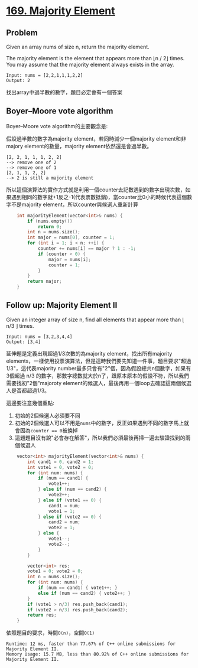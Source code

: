 # [169. Majority Element](https://leetcode.com/problems/majority-element/)


## Problem
Given an array nums of size n, return the majority element.

The majority element is the element that appears more than ⌊n / 2⌋ times. You may assume that the majority element always exists in the array.

```
Input: nums = [2,2,1,1,1,2,2]
Output: 2
```

找出array中過半數的數字，題目必定會有一個答案

## Boyer–Moore vote algorithm
Boyer–Moore vote algorithm的主要觀念是:

假設過半數的數字為majority element，若同時減少一個majority element和非majory element的數量，majority element依然還是會過半數。
```
[2, 2, 1, 1, 1, 2, 2]
--> remove one of 2
--> remove one of 1
[2, 1, 1, 2, 2]
--> 2 is still a majority element
```

所以這個演算法的實作方式就是利用一個counter去記數遇到的數字出現次數，如果遇到相同的數字就+1反之-1(代表票數抵銷)，當counter比0小的時候代表這個數字不是majority element，所以counter與候選人重新計算

```cpp
    int majorityElement(vector<int>& nums) {
        if (nums.empty())
            return 0;
        int n = nums.size();
        int major = nums[0], counter = 1;
        for (int i = 1; i < n; ++i) {
            counter += nums[i] == major ? 1 : -1;
            if (counter < 0) {
                major = nums[i];
                counter = 1;
            }
        }
        return major;
    }
```

## Follow up: Majority Element II
Given an integer array of size n, find all elements that appear more than ⌊ n/3 ⌋ times.

```
Input: nums = [3,2,3,4,4]
Output: [3,4]
```

延伸題是定義出現超過1/3次數的為majority element，找出所有majority elements，一樣使用投票演算法，但是這時我們要先知道一件事，題目要求"超過1/3"，這代表majority number最多只會有"2"個，因為假設總共n個數字，如果有3個超過 n/3 的數字，那數字總數就大於n了，跟原本原本的假設不符，所以我們需要找初"2個"majoroty element的候選人，最後再用一個loop去確認這兩個候選人是否都超過1/3。

這邊要注意幾個重點:
1. 初始的2個候選人必須要不同
2. 初始的2個候選人可以不用是`nums`中的數字，反正如果遇到不同的數字馬上就會因為`counter == 0`被換掉
3. 這題題目沒有說"必會存在解答"，所以我們必須最後再掃一遍去驗證找到的兩個候選人

```cpp
    vector<int> majorityElement(vector<int>& nums) {
        int cand1 = 0, cand2 = 1;
        int vote1 = 0, vote2 = 0;
        for (int num: nums) {
            if (num == cand1) {
                vote1++;
            } else if (num == cand2) {
                vote2++;
            } else if (vote1 == 0) {
                cand1 = num;
                vote1 = 1;
            } else if (vote2 == 0) {
                cand2 = num;
                vote2 = 1;
            } else {
                vote1--;
                vote2--;
            }
        }

        vector<int> res;
        vote1 = 0; vote2 = 0;
        int n = nums.size();
        for (int num: nums) {
            if (num == cand1) { vote1++; }
            else if (num == cand2) { vote2++; }
        }
        if (vote1 > n/3) res.push_back(cand1);
        if (vote2 > n/3) res.push_back(cand2);
        return res;
    }

```

依照題目的要求，時間`O(n)`，空間`O(1)`
```
Runtime: 12 ms, faster than 77.67% of C++ online submissions for Majority Element II.
Memory Usage: 15.7 MB, less than 80.92% of C++ online submissions for Majority Element II.
```
